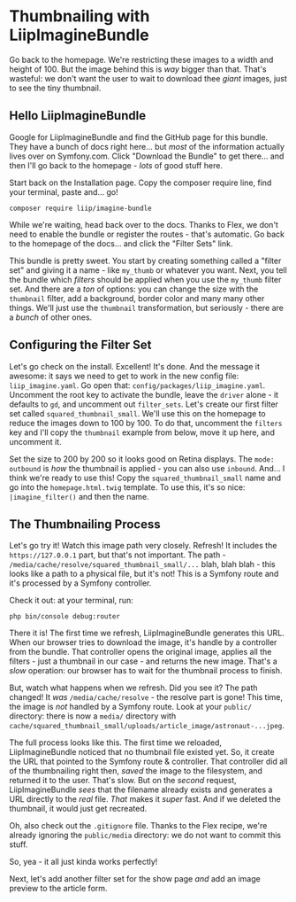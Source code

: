 # Thumbnailing with LiipImagineBundle

Go back to the homepage. We're restricting these images to a width and height
of 100. But the image behind this is *way* bigger than that. That's wasteful: we
don't want the user to wait to download thee *giant* images, just to see the tiny
thumbnail.

## Hello LiipImagineBundle

Google for LiipImagineBundle and find the GitHub page for this bundle. They have
a bunch of docs right here... but *most* of the information actually lives over
on Symfony.com. Click "Download the Bundle" to get there... and then I'll go back
to the homepage - *lots* of good stuff here.


Start back on the Installation page. Copy the composer require line, find your
terminal, paste and... go!

```terminal-silent
composer require liip/imagine-bundle
```

While we're waiting, head back over to the docs. Thanks to Flex, we don't need
to enable the bundle or register the routes - that's automatic. Go back to the
homepage of the docs... and click the "Filter Sets" link.

This bundle is pretty sweet. You start by creating something called a "filter set"
and giving it a name - like `my_thumb` or whatever you want. Next, you tell the
bundle which *filters* should be applied when you use the `my_thumb` filter set.
And there are a *ton* of options: you can change the size with the `thumbnail`
filter, add a background, border color and many many other things. We'll just
use the `thumbnail` transformation, but seriously - there are a *bunch* of other
ones.

## Configuring the Filter Set

Let's go check on the install. Excellent! It's done. And the message it awesome:
it says we need to get to work in the new config file: `liip_imagine.yaml`.
Go open that: `config/packages/liip_imagine.yaml`. Uncomment the root key to activate
the bundle, leave the `driver` alone - it defaults to `gd`, and uncomment out
`filter_sets`. Let's create our first filter set called `squared_thumbnail_small`.
We'll use this on the homepage to reduce the images down to 100 by 100. To do that,
uncomment the `filters` key and I'll copy the `thumbnail` example from below, move
it up here, and uncomment it.

Set the size to 200 by 200 so it looks good on Retina displays. The `mode: outbound`
is *how* the thumbnail is applied - you can also use `inbound`. And... I think
we're ready to use this! Copy the `squared_thumbnail_small` name and go into
the `homepage.html.twig` template. To use this, it's so nice:
`|imagine_filter()` and then the name.

## The Thumbnailing Process

Let's go try it! Watch this image path very closely. Refresh! It includes the
`https://127.0.0.1` part, but that's not important. The path -
`/media/cache/resolve/squared_thumbnail_small/...` blah, blah blah - this looks
like a path to a physical file, but it's not! This is a Symfony route and it's
processed by a Symfony controller.

Check it out: at your terminal, run:

```terminal
php bin/console debug:router
```

There it is! The first time we refresh, LiipImagineBundle generates this URL.
When our browser tries to download the image, it's handle by a controller from
the bundle. That controller opens the original image, applies all the filters -
just a thumbnail in our case - and returns the new image. That's a *slow* operation:
our browser has to wait for the thumbnail process to finish.

But, watch what happens when we refresh. Did you see it? The path changed! It
*was* `/media/cache/resolve` - the resolve part is gone! This time, the image
is *not* handled by a Symfony route. Look at your `public/` directory: there is
now a `media/` directory with
`cache/squared_thumbnail_small/uploads/article_image/astronaut-...jpeg`.

The full process looks like this. The first time we reloaded, LiipImagineBundle
noticed that no thumbnail file existed yet. So, it create the URL that pointed
to the Symfony route & controller. That controller did all of the thumbnailing
right then, *saved* the image to the filesystem, and returned it to the user.
That's slow. But on the *second* request, LiipImagineBundle *sees* that the filename
already exists and generates a URL directly to the *real* file. *That* makes it
*super* fast. And if we deleted the thumbnail, it would just get recreated.

Oh, also check out the `.gitignore` file. Thanks to the Flex recipe, we're already
ignoring the `public/media` directory: we do not want to commit this stuff.

So, yea - it all just kinda works perfectly!

Next, let's add another filter set for the show page *and* add an image preview
to the article form.

